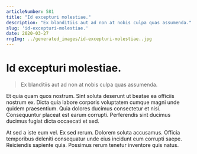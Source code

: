 ```yaml
---
articleNumber: 581
title: "Id excepturi molestiae."
description: "Ex blanditiis aut ad non at nobis culpa quas assumenda."
slug: 'id-excepturi-molestiae.'
date: 2020-03-27
rngImg: ../generated_images/id-excepturi-molestiae..jpg
---
```


# Id excepturi molestiae.

> Ex blanditiis aut ad non at nobis culpa quas assumenda.

Et quia quam quos nostrum. Sint soluta deserunt ut beatae ea officiis nostrum ex. Dicta quia labore corporis voluptatem cumque magni unde quidem praesentium. Quia dolores ducimus consectetur et nisi. Consequuntur placeat est earum corrupti. Perferendis sint ducimus ducimus fugiat dicta occaecati et sed.
 At sed a iste eum vel. Ex sed rerum. Dolorem soluta accusamus. Officia temporibus deleniti consequatur unde eius incidunt eum corrupti saepe. Reiciendis sapiente quia. Possimus rerum tenetur inventore quis natus.
